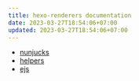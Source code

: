 ```yaml
---
title: hexo-renderers documentation
date: 2023-03-27T18:54:06+07:00
updated: 2023-03-27T18:54:06+07:00
---
```


- [nunjucks](nunjucks)
- [helpers](helpers)
- [ejs](ejs)